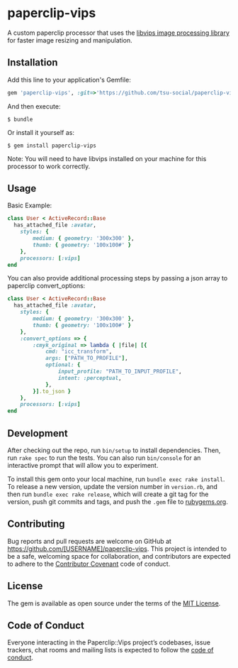 # paperclip-vips

A custom paperclip processor that uses the [libvips image processing library](https://libvips.github.io/libvips) for faster image resizing and manipulation.

## Installation

Add this line to your application's Gemfile:

```ruby
gem 'paperclip-vips', :git=>'https://github.com/tsu-social/paperclip-vips.git'
```

And then execute:

    $ bundle

Or install it yourself as:

    $ gem install paperclip-vips

Note: You will need to have libvips installed on your machine for this processor to work correctly.

## Usage

Basic Example:

```ruby
class User < ActiveRecord::Base
  has_attached_file :avatar,
    styles: {
        medium: { geometry: '300x300' },
        thumb: { geometry: '100x100#' }
    },
    processors: [:vips]
end
```

You can also provide additional processing steps by passing a json array to paperclip convert_options:

```ruby
class User < ActiveRecord::Base
  has_attached_file :avatar,
    styles: {
        medium: { geometry: '300x300' },
        thumb: { geometry: '100x100#' }
    },
    :convert_options => {
        :cmyk_original => lambda { |file| [{
            cmd: "icc_transform",
            args: ["PATH_TO_PROFILE"],
            optional: {
                input_profile: "PATH_TO_INPUT_PROFILE",
                intent: :perceptual,
            },
        }].to_json }
    },
    processors: [:vips]
end
```

## Development

After checking out the repo, run `bin/setup` to install dependencies. Then, run `rake spec` to run the tests. You can also run `bin/console` for an interactive prompt that will allow you to experiment.

To install this gem onto your local machine, run `bundle exec rake install`. To release a new version, update the version number in `version.rb`, and then run `bundle exec rake release`, which will create a git tag for the version, push git commits and tags, and push the `.gem` file to [rubygems.org](https://rubygems.org).

## Contributing

Bug reports and pull requests are welcome on GitHub at https://github.com/[USERNAME]/paperclip-vips. This project is intended to be a safe, welcoming space for collaboration, and contributors are expected to adhere to the [Contributor Covenant](http://contributor-covenant.org) code of conduct.

## License

The gem is available as open source under the terms of the [MIT License](https://opensource.org/licenses/MIT).

## Code of Conduct

Everyone interacting in the Paperclip::Vips project’s codebases, issue trackers, chat rooms and mailing lists is expected to follow the [code of conduct](https://github.com/[USERNAME]/paperclip-vips/blob/master/CODE_OF_CONDUCT.md).
